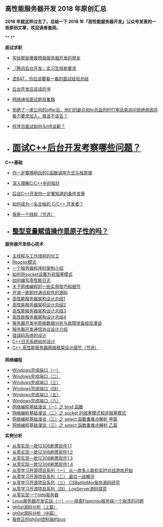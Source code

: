 ## 高性能服务器开发 2018 年原创汇总

**2018 年就这样过去了，总结一下 2018 年『高性能服务器开发』公众号发表的一些原创文章，欢迎读者鉴阅。**

**
**

**面试求职**

- [写给那些傻傻想做服务器开发的朋友](http://mp.weixin.qq.com/s?__biz=MzU2MTQ1MzI3NQ==&mid=2247484325&idx=1&sn=1dc36618961ca2cd5e48f0617f5923b3&chksm=fc79c211cb0e4b07c44db929f73148d8f3d1fa788ac9b45837a4dfbaf89b455d55fcaf08b542&scene=21#wechat_redirect)

- [『腾讯后台开发』实习生技能要求](http://mp.weixin.qq.com/s?__biz=MzU2MTQ1MzI3NQ==&mid=2247484759&idx=1&sn=57f7f330296f659193a8bc0fb6e9a95e&chksm=fc79c4e3cb0e4df5cce32fd5f71a3420489f4b8727dd2383987b346c5dce66eff755d46de9bb&scene=21#wechat_redirect)

- [去BAT，你应该要看一看的面试经验总结](http://mp.weixin.qq.com/s?__biz=MzU2MTQ1MzI3NQ==&mid=2247484256&idx=1&sn=93dc9d304abc527dc605fc0736953240&chksm=fc79c2d4cb0e4bc2816b46b9b18ad91a2e8beebb02025f749b727d8e6692e970341b5ed212b2&scene=21#wechat_redirect)

- [后台开发应该读的书](http://mp.weixin.qq.com/s?__biz=MzU2MTQ1MzI3NQ==&mid=2247484046&idx=1&sn=2cdbe969f40d86dbbc4468485e7868e6&chksm=fc79c33acb0e4a2c2f1fa0c3f8bc42c57807fc390ed2d670d090b6d9a68fffa195772c2c4d15&scene=21#wechat_redirect)

- [网络通信面试题目集锦](http://mp.weixin.qq.com/s?__biz=MzU2MTQ1MzI3NQ==&mid=2247483965&idx=1&sn=55093f523019906e91b6afc2e76a6a72&chksm=fc79c389cb0e4a9fbc521cfb0f51fdbb7def3832eb430e53c86413319a7067d170db99538c54&scene=21#wechat_redirect)

- [拒绝了一家公司的offer后，他们的副总和hr总监同时打电话来询问拒绝原因并极力要求加入，我该不该去？](https://mp.weixin.qq.com/s?__biz=MzU2MTQ1MzI3NQ==&mid=2247485180&idx=1&sn=b61f2abc8fc8b9162087eb988f023f95&chksm=fc79c748cb0e4e5e8412d70a2088f4c7ad5acb1338c2e20efd4132eabc702143bba96063bf41&token=791008648&lang=zh_CN&scene=21#wechat_redirect)

- [程序员面试如何与HR谈薪？](https://mp.weixin.qq.com/s?__biz=MzU2MTQ1MzI3NQ==&mid=2247486435&idx=1&sn=fde2b9105827a57206afae849b67c696&chksm=fc79ca57cb0e4341a4d8b3470e3006cccc187e8f92776280dcf1f7807568e1c09761ab2437cc&token=791008648&lang=zh_CN&scene=21#wechat_redirect)

- # [面试C++后台开发考察哪些问题？](https://mp.weixin.qq.com/s?__biz=MzU2MTQ1MzI3NQ==&mid=2247486424&idx=1&sn=ad30fe4ed875023735a1d01e30086e93&chksm=fc79ca6ccb0e437a0d32eba037b58cdd2ccff4344f516b2aa13baee6002bd34db0285cd9a124&token=791008648&lang=zh_CN&scene=21#wechat_redirect)



**C++基础**

- [你一定要搞明白的C函数调用方式与栈原理](http://mp.weixin.qq.com/s?__biz=MzU2MTQ1MzI3NQ==&mid=2247484601&idx=1&sn=5c7ac6b26d0a7cda53449fd44efa5588&chksm=fc79c50dcb0e4c1ba9155d0ba1e00d5800c74cb0d38eac7e6fa1173923b6de744b4c500bc7c0&scene=21#wechat_redirect)

- [深入理解C/C++中的指针](http://mp.weixin.qq.com/s?__biz=MzU2MTQ1MzI3NQ==&mid=2247484586&idx=1&sn=4bc6a2e9a255dd7deb4714b2a2766bdd&chksm=fc79c51ecb0e4c08f6864c8a2cde08fa517b5b2c908aa8fa7aec601c9adbaeb59649ef2ff135&scene=21#wechat_redirect)

- [后台C++开发你一定要知道的条件变量](http://mp.weixin.qq.com/s?__biz=MzU2MTQ1MzI3NQ==&mid=2247484019&idx=1&sn=29155ec5a578877159c8286b179e0b71&chksm=fc79c3c7cb0e4ad10c94046f168af8ade5195f22c74c3f4a82e3cda8cb47d33559f6658b8d8a&scene=21#wechat_redirect)

- [如何成为一名合格的 C/C++ 开发者？](https://mp.weixin.qq.com/s?__biz=MzU2MTQ1MzI3NQ==&mid=2247486341&idx=1&sn=7e901f2eff15feaafdba7d87b082ccf2&chksm=fc79ca31cb0e4327a0d1f608550dbb3bdd07c9233fa3145c67d1c563c79d0eeb6e719e3c95ae&token=791008648&lang=zh_CN&scene=21#wechat_redirect)

- [我是一个线程（节选）](https://mp.weixin.qq.com/s?__biz=MzU2MTQ1MzI3NQ==&mid=2247486225&idx=1&sn=35b4fca3507937aebb25b1f0601fb801&chksm=fc79caa5cb0e43b376d919975e609cf59737a25b39e17c7612f3d1409a5e4833f98bcb2b66f3&token=791008648&lang=zh_CN&scene=21#wechat_redirect)

- ## [整型变量赋值操作是原子性的吗？](https://mp.weixin.qq.com/s?__biz=MzU2MTQ1MzI3NQ==&mid=2247486563&idx=2&sn=0602a88dad7b048cc2b938effba54bfe&chksm=fc79cdd7cb0e44c150ee4cd62afce5f58ad991df93d293da33d34f1b3ea400e5ebf767c6d6d5&token=791008648&lang=zh_CN&scene=21#wechat_redirect)





**服务器开发核心技术**

#### 

- [主线程与工作线程的分工](http://mp.weixin.qq.com/s?__biz=MzU2MTQ1MzI3NQ==&mid=2247483954&idx=1&sn=067502383510a4ffd8cdf89ccf4ff8f1&chksm=fc79c386cb0e4a901b92daea91bfe4ae522d1bde147a043f26cf0b52b0f5d958aec679821224&scene=21#wechat_redirect)
- [Reactor模式](http://mp.weixin.qq.com/s?__biz=MzU2MTQ1MzI3NQ==&mid=2247484108&idx=1&sn=67bcb6a00e16b07fcaad61f08dca623a&chksm=fc79c378cb0e4a6ebf25fbb4d354b368228c31fefac78c1726465d271e480cdbacd454a44f8c&scene=21#wechat_redirect)
- [一个服务器程序的架构介绍](http://mp.weixin.qq.com/s?__biz=MzU2MTQ1MzI3NQ==&mid=2247484107&idx=1&sn=4952449a3a40e50b72aefd775fc4db97&chksm=fc79c37fcb0e4a692f77849bf523012f6907ce72848abfd82b0e1acc04054fedfa5444218715&scene=21#wechat_redirect)
- [如何将socket设置为非阻塞模式](http://mp.weixin.qq.com/s?__biz=MzU2MTQ1MzI3NQ==&mid=2247483953&idx=1&sn=290847bffc273bbeb33ae1d71a53ab00&chksm=fc79c385cb0e4a93d9a4f2d85184c10e8ac498aea6a87a7afe3641d8ed0d1b0e043c062560e8&scene=21#wechat_redirect)
- [如何编写高性能日志](http://mp.weixin.qq.com/s?__biz=MzU2MTQ1MzI3NQ==&mid=2247483881&idx=1&sn=5c8eca2e93292993fbdd1070b2483232&chksm=fc79c05dcb0e494b86ffd7ae071fd2985d198ffb293070de29f8698525c39e2edeef1f418e68&scene=21#wechat_redirect)
- [关于网络编程的一些实用技巧和细节](http://mp.weixin.qq.com/s?__biz=MzU2MTQ1MzI3NQ==&mid=2247484208&idx=1&sn=ddf82980d42c72a7dbd5f50ab3bc73be&chksm=fc79c284cb0e4b92b5b1c482e5d332674da90b9d2784e48fe046818b954e4854445a20343e96&scene=21#wechat_redirect)
- [开源一款即时通讯软件的源码](http://mp.weixin.qq.com/s?__biz=MzU2MTQ1MzI3NQ==&mid=2247483900&idx=1&sn=449bbaf27f9f1066f2492d7769c8f04f&chksm=fc79c048cb0e495e2eb599b741ab4e0e9d8ec96094f6f42682c0deb8d762ec2c3a39792bfcf7&scene=21#wechat_redirect)
- [高性能服务器架构设计总结1](http://mp.weixin.qq.com/s?__biz=MzU2MTQ1MzI3NQ==&mid=2247484265&idx=1&sn=f037efb3b8046ead89296b18ba2ba310&chksm=fc79c2ddcb0e4bcbb2dee5e49d3f257c475403676521ec1ad858f800011a11d80ea27dcf9ddc&scene=21#wechat_redirect)
- [高性能服务器架构设计总结2](http://mp.weixin.qq.com/s?__biz=MzU2MTQ1MzI3NQ==&mid=2247484270&idx=1&sn=be8f7634046ae2dd420ab264fe22fbf8&chksm=fc79c2dacb0e4bcc7501c7178c54803b79bc4e74db26d51cfc6008927b433f8c213955bdbacb&scene=21#wechat_redirect)
- [高性能服务器架构设计总结3](http://mp.weixin.qq.com/s?__biz=MzU2MTQ1MzI3NQ==&mid=2247484276&idx=1&sn=35126978b6e14b99fa179b59814b3ae8&chksm=fc79c2c0cb0e4bd6450418e661ba3066eaf0c4e5f3e20c491b2fd6ae2f406f2bdc4d795361cb&scene=21#wechat_redirect)
- [高性能服务器架构设计总结4](http://mp.weixin.qq.com/s?__biz=MzU2MTQ1MzI3NQ==&mid=2247484292&idx=1&sn=07ab27ec48765baf38fb177baf8115f7&chksm=fc79c230cb0e4b2611169859eed59679de6dfb012109ebf5835dff96ec59777d4fcba2aed897&scene=21#wechat_redirect)
- [服务器开发中网络数据分析与故障排查经验漫谈](http://mp.weixin.qq.com/s?__biz=MzU2MTQ1MzI3NQ==&mid=2247484035&idx=1&sn=4b875ae6b0b5fd1f4846238e272ed54f&chksm=fc79c337cb0e4a21e4f6f5b90664c4a3ab4f1750297945864544a89b130725ae24523af18221&scene=21#wechat_redirect)
- [服务器开发通信协议设计介绍](http://mp.weixin.qq.com/s?__biz=MzU2MTQ1MzI3NQ==&mid=2247484969&idx=1&sn=8a6f137bfd725aa13355d4beff399eb0&chksm=fc79c79dcb0e4e8bbe4c5d7c7d260e2a51f1c6ba262930ad2c87795ad36ca4183c990e81631e&scene=21#wechat_redirect)
- [错误码系统的设计](https://mp.weixin.qq.com/s?__biz=MzU2MTQ1MzI3NQ==&mid=2247486544&idx=1&sn=ca9f1bdb4659da208dba5b9c3c860ee2&chksm=fc79cde4cb0e44f2eef4a1d3375e846ecc0ef0a5f26ae83a0feb0bcdee17ad6fa218e0f096b5&token=791008648&lang=zh_CN&scene=21#wechat_redirect)
- [C++日志系统如何设计](https://mp.weixin.qq.com/s?__biz=MzU2MTQ1MzI3NQ==&mid=2247486395&idx=1&sn=3abe3b18e6417c949af37dfdc61eedab&chksm=fc79ca0fcb0e43199fdbbb293f23fee30fbc457c3657f877a6828432747fc8c66e2d9b0bb6a6&token=791008648&lang=zh_CN&scene=21#wechat_redirect)
- [C++ 高性能服务器网络框架设计细节（节选）](https://mp.weixin.qq.com/s?__biz=MzU2MTQ1MzI3NQ==&mid=2247486238&idx=1&sn=9f72fb7f20132f5a6006b3ed13f0d2dd&chksm=fc79caaacb0e43bc760f7fa813d5cb71080cab22c29ace9af8c532a839f584d3a8271510b67b&token=791008648&lang=zh_CN&scene=21#wechat_redirect)

####  



**网络编程**

- [Windows完成端口（一）](http://mp.weixin.qq.com/s?__biz=MzU2MTQ1MzI3NQ==&mid=2247484204&idx=1&sn=52d968face37ad1f690dd65ee67252f1&chksm=fc79c298cb0e4b8eaf8d54dbdfff1074c80eb501521dd2c490b9d85666fef42d257cee9bc87a&scene=21#wechat_redirect)
- [Windows完成端口（二）](http://mp.weixin.qq.com/s?__biz=MzU2MTQ1MzI3NQ==&mid=2247484204&idx=2&sn=74d4f7fbcbdcbc742bace98106f3a28b&chksm=fc79c298cb0e4b8eb2b88f00866fa15ec666bcd00a9d1d425b70b624f951b3fc35105112c45d&scene=21#wechat_redirect)
- [Windows完成端口（三）](http://mp.weixin.qq.com/s?__biz=MzU2MTQ1MzI3NQ==&mid=2247484204&idx=3&sn=7acd6d784d05e4d4c926c5a45b3f570e&chksm=fc79c298cb0e4b8e5b21b60769deababecb13feacbc535a38b7d91bff6d803bfc6f86a1ecac7&scene=21#wechat_redirect)
- [Windows完成端口（四）](http://mp.weixin.qq.com/s?__biz=MzU2MTQ1MzI3NQ==&mid=2247484204&idx=4&sn=e2c6b422233983ba22167abb9521924f&chksm=fc79c298cb0e4b8eef75a3d1738ec938a7b16352ff6c37ffc7ff631c453feaca3b0d491f3c65&scene=21#wechat_redirect)
- [Windows完成端口（五）](http://mp.weixin.qq.com/s?__biz=MzU2MTQ1MzI3NQ==&mid=2247484204&idx=5&sn=6eb31828994ffa7fa82fa6ac88a6bd6d&chksm=fc79c298cb0e4b8e4f4a41c331bf17dadee089ca68c08b433279a05aaced07f8543a569fa50a&scene=21#wechat_redirect)
- [Windows完成端口（六）](http://mp.weixin.qq.com/s?__biz=MzU2MTQ1MzI3NQ==&mid=2247484204&idx=6&sn=eb8a086168e1fbbde8a8cd51ca807f4d&chksm=fc79c298cb0e4b8ea9bf04858d11a23c97a5e59715b54a12fc8c77ff6f809d2ad5ed16c39cb2&scene=21#wechat_redirect)
- [网络编程基础漫谈（一）之 bind 函数](https://mp.weixin.qq.com/s?__biz=MzU2MTQ1MzI3NQ==&mid=2247486575&idx=1&sn=6dff7dc29a08cce0522cac28a2830983&chksm=fc79cddbcb0e44cdc4e32b33e3552e1f7746de57ed290ae964d8a92d3d1e88226f639f4e9c82&token=791008648&lang=zh_CN&scene=21#wechat_redirect)
- [网络编程基础漫谈（二）之 socket 的阻塞模式和非阻塞模式](https://mp.weixin.qq.com/s?__biz=MzU2MTQ1MzI3NQ==&mid=2247486584&idx=1&sn=85c377df65c5d180e6c7fd6d13fa2221&chksm=fc79cdcccb0e44dacee4d48a45b367b99ac92d133b2ddcafb9f6f3d2e3ccb0449c59efe4089a&token=791008648&lang=zh_CN&scene=21#wechat_redirect)
- [网络编程基础漫谈（三）之 select 函数重难点解析 甲篇](https://mp.weixin.qq.com/s?__biz=MzU2MTQ1MzI3NQ==&mid=2247486605&idx=1&sn=5c8db49a84de0d9e9e34773f7535e937&chksm=fc79cd39cb0e442f88616b7b7fc0253d0db23ff758ac0bc8255344894cb4f00519b860dba6c1&token=791008648&lang=zh_CN&scene=21#wechat_redirect)
- [网络编程基础漫谈（三）之 select 函数重难点解析 乙篇](https://mp.weixin.qq.com/s?__biz=MzU2MTQ1MzI3NQ==&mid=2247486605&idx=2&sn=304afa5b99727f82a7f59ac8e98cb545&chksm=fc79cd39cb0e442fc1bb8ce9e6384e6f8a565deda847e47ff079f169f9b3ad371fbc89217232&token=791008648&lang=zh_CN&scene=21#wechat_redirect)



**实例分析**

- [从零实现一款12306刷票软件1.1](http://mp.weixin.qq.com/s?__biz=MzU2MTQ1MzI3NQ==&mid=2247484730&idx=1&sn=4c5cd58f020b81b70f913368865382bf&chksm=fc79c48ecb0e4d98c6e55732751992f46c90dc746da840afc3a2ebea9296aa69f261846036d4&scene=21#wechat_redirect)
- [从零实现一款12306刷票软件1.2](http://mp.weixin.qq.com/s?__biz=MzU2MTQ1MzI3NQ==&mid=2247484730&idx=2&sn=3460d9955f86feca2821d34c8d630e0c&chksm=fc79c48ecb0e4d9806b9960938a2ed33c6e51c5c8834fe58ad712e61b5d90b8168ba8afcb91d&scene=21#wechat_redirect)
- [从零实现一款12306刷票软件1.3](http://mp.weixin.qq.com/s?__biz=MzU2MTQ1MzI3NQ==&mid=2247484730&idx=3&sn=0c08094b1cb245f86a036a855a2ccf65&chksm=fc79c48ecb0e4d98c482f4284d131c20be9fa959dbc6909ca546f570a072ebaeae5f7f7edd8b&scene=21#wechat_redirect)
- [从零实现一款12306刷票软件1.4](http://mp.weixin.qq.com/s?__biz=MzU2MTQ1MzI3NQ==&mid=2247484730&idx=4&sn=21ec5347ae568e8180903277e8c3a998&chksm=fc79c48ecb0e4d98c49a5e89342116eb12658303c873f9bfb5d4b51974219fed8dc2b2385757&scene=21#wechat_redirect)
- [从零学习开源项目系列（一） 从一款多人联机实时对战游戏开始](http://mp.weixin.qq.com/s?__biz=MzU2MTQ1MzI3NQ==&mid=2247484622&idx=1&sn=d06256ecc80d431f8f71819f73acf4b8&chksm=fc79c57acb0e4c6cba416ada85868e47173953a8fa2701be4b0a12747c9bc5f124857e4553bf&scene=21#wechat_redirect)
- [从零学习开源项目系列（二） 最后一战概况](http://mp.weixin.qq.com/s?__biz=MzU2MTQ1MzI3NQ==&mid=2247484623&idx=1&sn=70998483d3a394db444bf2b7e76548a9&chksm=fc79c57bcb0e4c6dfe15b6a62dfa8f083861a757dfcff2faa381dc56a9d4f2a3b2e190da6caa&scene=21#wechat_redirect)
- [从零学习开源项目系列（三） CSBattleMgr服务源码研究](http://mp.weixin.qq.com/s?__biz=MzU2MTQ1MzI3NQ==&mid=2247484674&idx=1&sn=5377a5fa8d64ae1671b786ae8c0c9cc5&chksm=fc79c4b6cb0e4da09621fb51e61ef151e5144f413cf0456c70c5fd380e99f260b2107914527a&scene=21#wechat_redirect)
- [从零学习开源项目系列（四） LogServer源码探究](http://mp.weixin.qq.com/s?__biz=MzU2MTQ1MzI3NQ==&mid=2247484734&idx=1&sn=b82dd0ffea144b827aed240205db4e8a&chksm=fc79c48acb0e4d9c136d18b7bd90c0c0f0cdbaef39f14d0c8202a19996e602108af73fdcb206&scene=21#wechat_redirect)
- [从零实现一个http服务器](https://mp.weixin.qq.com/s?__biz=MzU2MTQ1MzI3NQ==&mid=2247484692&idx=1&sn=346d0a16db724a575947562282f7c621&chksm=fc79c4a0cb0e4db62bc1f2a4f9489cd5d0cf8dd4c3363fcdd76bb65543e372b780b0895711a7&token=791008648&lang=zh_CN&scene=21#wechat_redirect)
- [Linux服务器开发实战（一）——排查Flamingo服务端一个崩溃的问题](http://mp.weixin.qq.com/s?__biz=MzU2MTQ1MzI3NQ==&mid=2247485833&idx=2&sn=034fb9cf10f9678fe815902c69849874&chksm=fc79c83dcb0e412bf1d206c93c08257ca27e08a06d5805c70eade97bf11073033449a387ecb2&scene=21#wechat_redirect)
- [gh0st源码分析（上篇）](http://mp.weixin.qq.com/s?__biz=MzU2MTQ1MzI3NQ==&mid=2247486641&idx=1&sn=3f50e576f0fabc2922d6b88ed5c864f2&chksm=fc79cd05cb0e4413407063c60a128d15d6076f03140d565e738174314e6d57713a842ecfbbe5&scene=21#wechat_redirect)
- [gh0st源码分析（中篇）](http://mp.weixin.qq.com/s?__biz=MzU2MTQ1MzI3NQ==&mid=2247486642&idx=1&sn=239602ffc6d041ab54a1f0eac907ff09&chksm=fc79cd06cb0e4410edd0c5ea48d8f178842d2f13d5c1f956f2eec49c0276e537c1b0f79a0184&scene=21#wechat_redirect)
- [我修正的gh0st控制端的bug](http://mp.weixin.qq.com/s?__biz=MzU2MTQ1MzI3NQ==&mid=2247486649&idx=1&sn=ccf25ccfd8af9d9a020b94118e15777b&chksm=fc79cd0dcb0e441b4772ec262e0fc182d2ee378bed8af49a2ca036080e3f260a498679329166&scene=21#wechat_redirect)